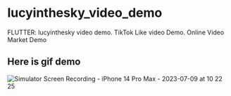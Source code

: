 # lucyinthesky_video_demo

FLUTTER: lucyinthesky video demo. TikTok Like video Demo. Online Video Market Demo

## Here is gif demo

![Simulator Screen Recording - iPhone 14 Pro Max - 2023-07-09 at 10 22 25](https://github.com/hiloliddinj/lucyinthesky_video_demo/assets/38894285/8c6c8fd8-b692-4099-9238-240b1be03d3f)
